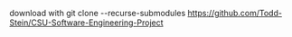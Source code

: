 download with git clone --recurse-submodules https://github.com/Todd-Stein/CSU-Software-Engineering-Project